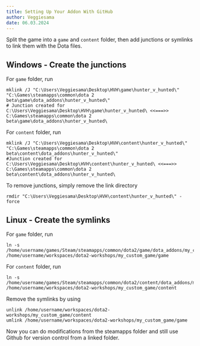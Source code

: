 ```yaml
---
title: Setting Up Your Addon With GitHub
author: Veggiesama
date: 06.03.2024
---
```


Split the game into a `game` and `content` folder, then add junctions or symlinks to link them with the Dota files.

## Windows - Create the junctions
For `game` folder, run
```shell
mklink /J "C:\Users\Veggiesama\Desktop\HVH\game\hunter_v_hunted\" "C:\Games\steamapps\common\dota 2 beta\game\dota_addons\hunter_v_hunted\"
# Junction created for C:\Users\Veggiesama\Desktop\HVH\game\hunter_v_hunted\ <<===>> C:\Games\steamapps\common\dota 2 beta\game\dota_addons\hunter_v_hunted\
```

For `content` folder, run
```shell
mklink /J "C:\Users\Veggiesama\Desktop\HVH\content\hunter_v_hunted\" "C:\Games\steamapps\common\dota 2 beta\content\dota_addons\hunter_v_hunted\"
#Junction created for C:\Users\Veggiesama\Desktop\HVH\content\hunter_v_hunted\ <<===>> C:\Games\steamapps\common\dota 2 beta\content\dota_addons\hunter_v_hunted\
```

To remove junctions, simply remove the link directory
```shell
rmdir "C:\Users\Veggiesama\Desktop\HVH\content\hunter_v_hunted\" -force
```

## Linux - Create the symlinks
For `game` folder, run
```shell
ln -s /home/username/games/Steam/steamapps/common/dota2/game/dota_addons/my_custom_game /home/username/workspaces/dota2-workshops/my_custom_game/game
```

For `content` folder, run
```shell
ln -s /home/username/games/Steam/steamapps/common/dota2/content/dota_addons/my_custom_game /home/username/workspaces/dota2-workshops/my_custom_game/content
```

Remove the symlinks by using
```shell
unlink /home/username/workspaces/dota2-workshops/my_custom_game/content
umlink /home/username/workspaces/dota2-workshops/my_custom_game/game
```

Now you can do modifications from the steamapps folder and still use Github for version control from a linked folder.
